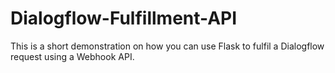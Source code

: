 # Dialogflow-Fulfillment-API
 This is a short demonstration on how you can use Flask to fulfil a Dialogflow request using a Webhook API.

